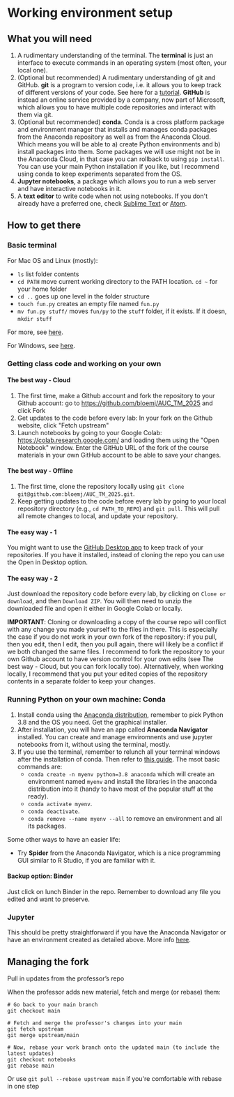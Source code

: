 # Working environment setup

## What you will need

1. A rudimentary understanding of the terminal. The **terminal** is just an interface to execute commands in an operating system (most often, your local one).
2. (Optional but recommended) A rudimentary understanding of git and GitHub. **git** is a program to version code, i.e. it allows you to keep track of different versions of your code. See here for a [tutorial](https://git-scm.com/docs/gittutorial). **GitHub** is instead an online service provided by a company, now part of Microsoft, which allows you to have multiple code repositories and interact with them via git. 
3. (Optional but recommended) **conda**. Conda is a cross platform package and environment manager that installs and manages conda packages from the Anaconda repository as well as from the Anaconda Cloud. Which means you will be able to a) create Python environments and b) install packages into them. Some packages we will use might not be in the Anaconda Cloud, in that case you can rollback to using `pip install`. You can use your main Python installation if you like, but I recommend using conda to keep experiments separated from the OS.
4. **Jupyter notebooks**, a package which allows you to run a web server and have interactive notebooks in it.
5. A **text editor** to write code when not using notebooks. If you don't already have a preferred one, check [Sublime Text](https://www.sublimetext.com/) or [Atom](https://atom.io/).

## How to get there

### Basic terminal

For Mac OS and Linux (mostly):

* `ls` list folder contents
* `cd PATH` move current working directory to the PATH location. `cd ~` for your home folder
* `cd ..` goes up one level in the folder structure
* `touch fun.py` creates an empty file named `fun.py`
* `mv fun.py stuff/` moves `fun/py` to the `stuff` folder, if it exists. If it doesn, `mkdir stuff`

For more, see [here](https://www.makeuseof.com/tag/mac-terminal-commands-cheat-sheet/).

For Windows, see [here](https://www.thomas-krenn.com/en/wiki/Cmd_commands_under_Windows).

### Getting class code and working on your own

#### The best way - Cloud

1. The first time, make a Github account and fork the repository to your Github account: go to https://github.com/bloemj/AUC_TM_2025 and click Fork
2. Get updates to the code before every lab: In your fork on the Github website, click "Fetch upstream"
3. Launch notebooks by going to your Google Colab: https://colab.research.google.com/ and loading them using the "Open Notebook" window. Enter the GitHub URL of the fork of the course materials in your own GitHub account to be able to save your changes. 

#### The best way - Offline

1. The first time, clone the repository locally using `git clone git@github.com:bloemj/AUC_TM_2025.git`.
2. Keep getting updates to the code before every lab by going to your local repository directory (e.g., `cd PATH_TO_REPO`) and `git pull`. This will pull all remote changes to local, and update your repository.

#### The easy way - 1

You might want to use the [GitHub Desktop app](https://desktop.github.com) to keep track of your repositories. If you have it installed, instead of cloning the repo you can use the Open in Desktop option.

#### The easy way - 2

Just download the repository code before every lab, by clicking on `Clone or download`, and then `Download ZIP`. You will then need to unzip the downloaded file and open it either in Google Colab or locally.

**IMPORTANT**: Cloning or downloading a copy of the course repo will conflict with any change you made yourself to the files in there. This is especially the case if you do not work in your own fork of the repository: if you pull, then you edit, then I edit, then you pull again, there will likely be a conflict if we both changed the same files. I recommend to fork the repository to your own Github account to have version control for your own edits (see The best way - Cloud, but you can fork locally too). Alternatively, when working locally, I recommend that you put your edited copies of the repository contents in a separate folder to keep your changes.

### Running Python on your own machine: Conda

1. Install conda using the [Anaconda distribution](https://www.anaconda.com/distribution/), remember to pick Python 3.8 and the OS you need. Get the graphical installer.
2. After installation, you will have an app called **Anaconda Navigator** installed. You can create and manage enviromnents and use jupyter notebooks from it, without using the terminal, mostly.
3. If you use the terminal, remember to relunch all your terminal windows after the installation of conda. Then refer to [this guide](https://docs.conda.io/projects/conda/en/latest/user-guide/tasks/manage-environments.html). The msot basic commands are:
    - `conda create -n myenv python=3.8 anaconda` which will create an environment named `myenv` and install the libraries in the anaconda distribution into it (handy to have most of the popular stuff at the ready).
    - `conda activate myenv`.
    - `conda deactivate`.
    - `conda remove --name myenv --all` to remove an environment and all its packages.

Some other ways to have an easier life:
* Try **Spider** from the Anaconda Navigator, which is a nice programming GUI similar to R Studio, if you are familiar with it. 

#### Backup option: Binder

Just click on lunch Binder in the repo. Remember to download any file you edited and want to preserve.

### Jupyter 

This should be pretty straightforward if you have the Anaconda Navigator or have an environment created as detailed above. More info [here](https://medium.com/codingthesmartway-com-blog/getting-started-with-jupyter-notebook-for-python-4e7082bd5d46).


## Managing the fork

Pull in updates from the professor’s repo

When the professor adds new material, fetch and merge (or rebase) them:

```
# Go back to your main branch
git checkout main

# Fetch and merge the professor's changes into your main
git fetch upstream
git merge upstream/main

# Now, rebase your work branch onto the updated main (to include the latest updates)
git checkout notebooks
git rebase main

```
Or use `git pull --rebase upstream main` if you're comfortable with rebase in one step

